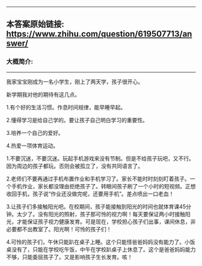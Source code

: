 ----------------------------------------
## 本答案原始链接: https://www.zhihu.com/question/619507713/answer/
### 大概简介: 
----------------------------------------
我家宝宝刚成为一名小学生，刚上了两天学，孩子很开心。

新学期我对他的期待有这几点。

1.有个好的生活习惯。作息时间规律，能早睡早起。

2.懂得学习是给自己学的。要让孩子自己明白学习的重要性。

3.培养一个自己的爱好。

4.热爱一项体育运动。

1.不要沉迷，不要沉迷。玩起手机游戏来没有节制。但是不给孩子玩吧，又不行。因为周边的孩子都玩。否则会被孤立了，没有共同语言了。

2.老师们不要再通过手机布置作业和手机学习了。家长不能时时刻刻盯着孩子。一个手机作业，家长都没理由拒绝孩子了。转眼间孩子刷了一个小时的短视频。正想收回手机，孩子说“作业还没做完呢，还要用手机”。差点喷出一口老血！

3.让孩子们多接触阳光吧。在校期间，孩子能接触到阳光的时间也就体育课45分钟。太少了。没有阳光的照射，孩子那可怜的视力啊！每天要保证两小时接触阳光，才能保证孩子视力健康发育。可是现在，学校担心孩子们出事，课间休息，非必要都不出教室了。阳光啊！可怜的孩子们！

4.可怜的孩子们，午休只能趴在桌子上睡。这个只能怪爸爸妈妈没有能力了。小饭桌没有了，只能在学校吃午饭，中午在学校趴桌子上休息了。这个是爸爸妈妈能力不够，只能委屈孩子了。又是影响孩子生长发育。咳！